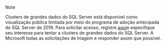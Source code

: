 > [!NOTE]
> Clusters de grandes dados do SQL Server está disponível como visualização pública limitada por meio do programa de adoção antecipada do SQL Server de 2019. Para solicitar acesso, registre [aqui](https://aka.ms/eapsignup)e especifique seu interesse para tentar a clusters de grandes dados do SQL Server. A Microsoft todas as solicitações de triagem e responder assim que possível.